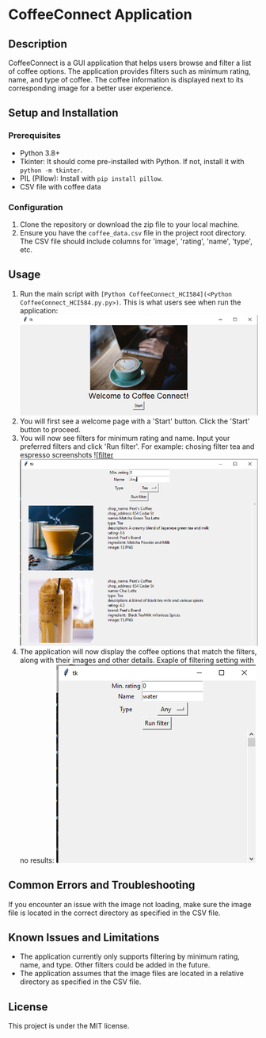
# CoffeeConnect Application

## Description

CoffeeConnect is a GUI application that helps users browse and filter a list of coffee options. The application provides filters such as minimum rating, name, and type of coffee. The coffee information is displayed next to its corresponding image for a better user experience.

## Setup and Installation

### Prerequisites

- Python 3.8+
- Tkinter: It should come pre-installed with Python. If not, install it with `python -m tkinter`.
- PIL (Pillow): Install with `pip install pillow`.
- CSV file with coffee data

### Configuration

1. Clone the repository or download the zip file to your local machine.
2. Ensure you have the `coffee_data.csv` file in the project root directory. The CSV file should include columns for 'image', 'rating', 'name', 'type', etc.

## Usage

1. Run the main script with `[Python CoffeeConnect_HCI584](<Python CoffeeConnect_HCI584.py.py>)`.
    This is what users see when run the application:
    ![Firstpage](image/Firstpage.png)
2. You will first see a welcome page with a 'Start' button. Click the 'Start' button to proceed.
3. You will now see filters for minimum rating and name. Input your preferred filters and click 'Run filter'.
    For example: chosing filter tea and espresso screenshots
    ![[filter](image/Filter.png)
    ![filtertea](image/Filtertea.png)
4. The application will now display the coffee options that match the filters, along with their images and other details.
   Exaple of filtering setting with no results:
![noresults](image/noresults.png)

## Common Errors and Troubleshooting

If you encounter an issue with the image not loading, make sure the image file is located in the correct directory as specified in the CSV file.

## Known Issues and Limitations

- The application currently only supports filtering by minimum rating, name, and type. Other filters could be added in the future.
- The application assumes that the image files are located in a relative directory as specified in the CSV file.

## License

This project is under the MIT license.


